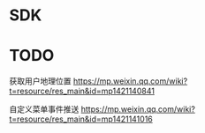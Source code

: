 # SDK

# TODO

获取用户地理位置 https://mp.weixin.qq.com/wiki?t=resource/res_main&id=mp1421140841

自定义菜单事件推送 https://mp.weixin.qq.com/wiki?t=resource/res_main&id=mp1421141016
